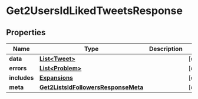 

# Get2UsersIdLikedTweetsResponse


## Properties

| Name | Type | Description | Notes |
|------------ | ------------- | ------------- | -------------|
|**data** | [**List&lt;Tweet&gt;**](Tweet.md) |  |  [optional] |
|**errors** | [**List&lt;Problem&gt;**](Problem.md) |  |  [optional] |
|**includes** | [**Expansions**](Expansions.md) |  |  [optional] |
|**meta** | [**Get2ListsIdFollowersResponseMeta**](Get2ListsIdFollowersResponseMeta.md) |  |  [optional] |



